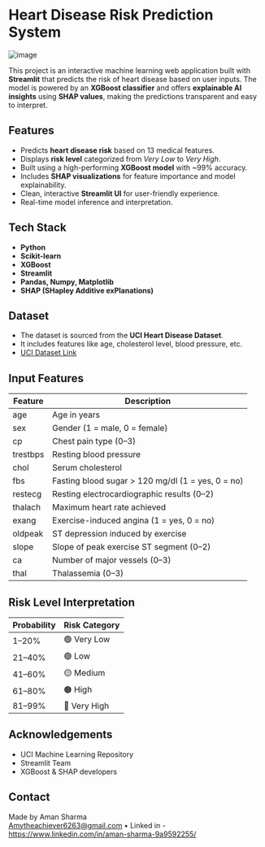




# Heart Disease Risk Prediction System 


![image](https://github.com/user-attachments/assets/444751e4-24a1-4764-b988-3003b7e3b088)


This project is an interactive machine learning web application built with **Streamlit** that predicts the risk of heart disease based on user inputs. The model is powered by an **XGBoost classifier** and offers **explainable AI insights** using **SHAP values**, making the predictions transparent and easy to interpret.



## Features

- Predicts **heart disease risk** based on 13 medical features.
- Displays **risk level** categorized from *Very Low* to *Very High*.
- Built using a high-performing **XGBoost model** with ~99% accuracy.
- Includes **SHAP visualizations** for feature importance and model explainability.
- Clean, interactive **Streamlit UI** for user-friendly experience.
- Real-time model inference and interpretation.


## Tech Stack

- **Python**
- **Scikit-learn**
- **XGBoost**
- **Streamlit**
- **Pandas, Numpy, Matplotlib**
- **SHAP (SHapley Additive exPlanations)**



##  Dataset

- The dataset is sourced from the **UCI Heart Disease Dataset**.
- It includes features like age, cholesterol level, blood pressure, etc.
- [UCI Dataset Link](https://archive.ics.uci.edu/ml/datasets/Heart+Disease)





##  Input Features

| Feature      | Description |
|--------------|-------------|
| age          | Age in years |
| sex          | Gender (1 = male, 0 = female) |
| cp           | Chest pain type (0–3) |
| trestbps     | Resting blood pressure |
| chol         | Serum cholesterol |
| fbs          | Fasting blood sugar > 120 mg/dl (1 = yes, 0 = no) |
| restecg      | Resting electrocardiographic results (0–2) |
| thalach      | Maximum heart rate achieved |
| exang        | Exercise-induced angina (1 = yes, 0 = no) |
| oldpeak      | ST depression induced by exercise |
| slope        | Slope of peak exercise ST segment (0–2) |
| ca           | Number of major vessels (0–3) |
| thal         | Thalassemia (0–3) |



##  Risk Level Interpretation

| Probability | Risk Category |
|-------------|----------------|
| 1–20%       | 🟢 Very Low |
| 21–40%      | 🟢 Low |
| 41–60%      | 🟡 Medium |
| 61–80%      | 🟠 High |
| 81–99%      | 🔴 Very High |



##  Acknowledgements

- UCI Machine Learning Repository
- Streamlit Team
- XGBoost & SHAP developers





## Contact

Made by Aman Sharma  
Amytheachiever6263@gmail.com • Linked in  - https://www.linkedin.com/in/aman-sharma-9a9592255/
